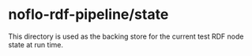 # noflo-rdf-pipeline/state
This directory is used as the backing store for the current test RDF node state at run time.  
